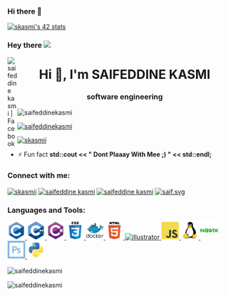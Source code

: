 ### Hi there 👋

<!--
**skasmi/skasmi** is a ✨ _special_ ✨ repository because its `README.md` (this file) appears on your GitHub profile.
Here are some ideas to get you started:
- 🔭 I’m currently working on ...
- 🌱 I’m currently learning ...
- 👯 I’m looking to collaborate on ...
- 🤔 I’m looking for help with ...
- 💬 Ask me about ...
- 📫 How to reach me: ...
- 😄 Pronouns: ...
- ⚡ Fun fact: ...
-->

[![skasmi's 42 stats](https://badge.mediaplus.ma/levi/skasmi)](https://github.com/oakoudad/badge42)
### Hey there <img src="https://cdna.artstation.com/p/assets/images/images/024/538/828/original/pixel-jeff-clipc-s.gif" width="250px">

<a href="https://www.facebook.com/8rFRATELLO">
  <img align="left" alt="saifeddine kasmi | Facebook" width="22px" src="https://cdn.jsdelivr.net/npm/simple-icons@v3/icons/facebook.svg" />
</a>



<h1 align="center">Hi 👋, I'm SAIFEDDINE KASMI</h1>
<h3 align="center">software engineering</h3>

<p align="left"> <img src="https://komarev.com/ghpvc/?username=saifeddinekasmi&label=Profile%20views&color=0e75b6&style=flat" alt="saifeddinekasmi" /> </p>

<p align="left"> <a href="https://github.com/ryo-ma/github-profile-trophy"><img src="https://github-profile-trophy.vercel.app/?username=saifeddinekasmi" alt="saifeddinekasmi" /></a> </p>

<p align="left"> <a href="https://twitter.com/skasmii" target="blank"><img src="https://img.shields.io/twitter/follow/skasmii?logo=twitter&style=for-the-badge" alt="skasmii" /></a> </p>

- ⚡ Fun fact **std::cout << " Dont Plaaay With Mee ;) " << std::endl;**

<h3 align="left">Connect with me:</h3>
<p align="left">
<a href="https://twitter.com/skasmii" target="blank"><img align="center" src="https://raw.githubusercontent.com/rahuldkjain/github-profile-readme-generator/master/src/images/icons/Social/twitter.svg" alt="skasmii" height="30" width="40" /></a>
<a href="https://linkedin.com/in/saifeddine kasmi" target="blank"><img align="center" src="https://raw.githubusercontent.com/rahuldkjain/github-profile-readme-generator/master/src/images/icons/Social/linked-in-alt.svg" alt="saifeddine kasmi" height="30" width="40" /></a>
<a href="https://fb.com/saifeddine kasmi" target="blank"><img align="center" src="https://raw.githubusercontent.com/rahuldkjain/github-profile-readme-generator/master/src/images/icons/Social/facebook.svg" alt="saifeddine kasmi" height="30" width="40" /></a>
<a href="https://instagram.com/saif.svg" target="blank"><img align="center" src="https://raw.githubusercontent.com/rahuldkjain/github-profile-readme-generator/master/src/images/icons/Social/instagram.svg" alt="saif.svg" height="30" width="40" /></a>
</p>

<h3 align="left">Languages and Tools:</h3>
<p align="left"> <a href="https://www.cprogramming.com/" target="_blank" rel="noreferrer"> <img src="https://raw.githubusercontent.com/devicons/devicon/master/icons/c/c-original.svg" alt="c" width="40" height="40"/> </a> <a href="https://www.w3schools.com/cpp/" target="_blank" rel="noreferrer"> <img src="https://raw.githubusercontent.com/devicons/devicon/master/icons/cplusplus/cplusplus-original.svg" alt="cplusplus" width="40" height="40"/> </a> <a href="https://www.w3schools.com/cs/" target="_blank" rel="noreferrer"> <img src="https://raw.githubusercontent.com/devicons/devicon/master/icons/csharp/csharp-original.svg" alt="csharp" width="40" height="40"/> </a> <a href="https://www.w3schools.com/css/" target="_blank" rel="noreferrer"> <img src="https://raw.githubusercontent.com/devicons/devicon/master/icons/css3/css3-original-wordmark.svg" alt="css3" width="40" height="40"/> </a> <a href="https://www.docker.com/" target="_blank" rel="noreferrer"> <img src="https://raw.githubusercontent.com/devicons/devicon/master/icons/docker/docker-original-wordmark.svg" alt="docker" width="40" height="40"/> </a> <a href="https://www.w3.org/html/" target="_blank" rel="noreferrer"> <img src="https://raw.githubusercontent.com/devicons/devicon/master/icons/html5/html5-original-wordmark.svg" alt="html5" width="40" height="40"/> </a> <a href="https://www.adobe.com/in/products/illustrator.html" target="_blank" rel="noreferrer"> <img src="https://www.vectorlogo.zone/logos/adobe_illustrator/adobe_illustrator-icon.svg" alt="illustrator" width="40" height="40"/> </a> <a href="https://developer.mozilla.org/en-US/docs/Web/JavaScript" target="_blank" rel="noreferrer"> <img src="https://raw.githubusercontent.com/devicons/devicon/master/icons/javascript/javascript-original.svg" alt="javascript" width="40" height="40"/> </a> <a href="https://www.linux.org/" target="_blank" rel="noreferrer"> <img src="https://raw.githubusercontent.com/devicons/devicon/master/icons/linux/linux-original.svg" alt="linux" width="40" height="40"/> </a> <a href="https://www.nginx.com" target="_blank" rel="noreferrer"> <img src="https://raw.githubusercontent.com/devicons/devicon/master/icons/nginx/nginx-original.svg" alt="nginx" width="40" height="40"/> </a> <a href="https://www.photoshop.com/en" target="_blank" rel="noreferrer"> <img src="https://raw.githubusercontent.com/devicons/devicon/master/icons/photoshop/photoshop-line.svg" alt="photoshop" width="40" height="40"/> </a> <a href="https://www.python.org" target="_blank" rel="noreferrer"> <img src="https://raw.githubusercontent.com/devicons/devicon/master/icons/python/python-original.svg" alt="python" width="40" height="40"/> </a> </p>

<p><img align="center" src="https://github-readme-stats.vercel.app/api/top-langs?username=saifeddinekasmi&show_icons=true&locale=en&layout=compact" alt="saifeddinekasmi" /></p>

<p><img align="center" src="https://github-readme-streak-stats.herokuapp.com/?user=saifeddinekasmi&" alt="saifeddinekasmi" /></p>
